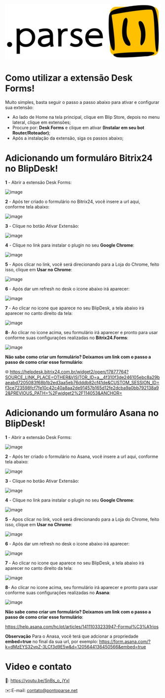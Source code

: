 ![N|Solid](https://raw.githubusercontent.com/Wilkor/img-clonebots/main/logoParseHorizontal.jpeg)


# Como utilizar a extensão Desk Forms!

Muito simples, basta seguir o passo a passo abaixo para ativar e configurar sua extensão:

 - Ao lado de Home na tela principal, clique em Blip Store, depois no menu lateral, clique em extensões;
 - Procure por: **Desk Forms** e clique em ativar **(Instalar em seu bot Router/Roteador)**;
 - Após a instalação da extensão, siga os passos abaixo;

 # Adicionando um formuláro Bitrix24 no BlipDesk!
 
  **1** - Abrir a extensão Desk Forms:
  
  ![image](https://github.com/Wilkor/doc-plugin-bitrix24-desk/assets/34819624/79ce84f3-83bf-4bfb-9e66-2db76956be30)

 **2** - Após ter criado o formulário no Bitrix24, você insere a url aqui, conforme tela abaixo:
 
 ![image](https://github.com/Wilkor/doc-plugin-bitrix24-desk/assets/34819624/f28382fe-83e0-4011-a503-e4fb33be68df)

 **3** - Clique no botão Ativar Extensão:
 
 ![image](https://github.com/Wilkor/doc-plugin-bitrix24-desk/assets/34819624/527a16eb-46c6-43eb-8b56-ebab53fe8ee8)


 **4** - Clique no link para instalar o plugin no seu **Google Chrome**:
 
 ![image](https://github.com/Wilkor/doc-plugin-bitrix24-desk/assets/34819624/53efb480-3f63-4788-993d-b5b9e2c15927)

 **5** - Apos clicar no link, você será direcionando para a Loja do Chrome, feito isso, clique em **Usar no Chrome**:
 
 ![image](https://github.com/Wilkor/doc-plugin-bitrix24-desk/assets/34819624/ca08ecf0-1b81-40a0-a09d-1add5746e2ce)

 **6** - Após dar um refresh no desk o icone abaixo irá aparecer:
 
 ![image](https://github.com/Wilkor/doc-plugin-bitrix24-desk/assets/34819624/707f13b6-b251-4c86-8429-8560c13ed052)

 **7** - Ao clicar no icone que aparece no seu BlipDesk, a tela abaixo irá aparecer no canto direito da tela:
 
![image](https://github.com/Wilkor/doc-plugin-bitrix24-desk/assets/34819624/4328d6df-a5ad-4190-bf48-89ce26d6f529)


**8**- Ao clicar no icone acima, seu formulário irá aparecer e pronto para usar conforme suas configurações realizadas no **Bitrix24.Forms**:

![image](https://github.com/Wilkor/doc-plugin-bitrix24-desk/assets/34819624/6804f25b-6086-4eb9-abe1-11affc9cc6cb)



**Não sabe como criar um formulário? Deixamos um link com o passo a passo de como criar esse formulário**:

 🌐 https://helpdesk.bitrix24.com.br/widget2/open/17877764?SOURCE_LINK_PLACE=OTHER&VISITOR_ID=a__4f310f3de246105ebc8a29baeabd7205083f68b1b2ed3aa5eb76dddb82cf41de&CUSTOM_SESSION_ID=f3ce723598fcf7fe10c42c40a8aa2de91457b165d12fe2dcba9a0bb792138a92&PREVIOUS_PATH=%2Fwidget2%2F114053&ANCHOR=

 # Adicionando um formuláro Asana no BlipDesk!

  **1** - Abrir a extensão Desk Forms:
  
  ![image](https://github.com/Wilkor/doc-plugin-bitrix24-desk/assets/34819624/79ce84f3-83bf-4bfb-9e66-2db76956be30)

 **2** - Após ter criado o formulário no Asana, você insere a url aqui, conforme tela abaixo:
 
![image](https://github.com/Wilkor/doc-plugin-bitrix24-desk/assets/34819624/02370125-e1f7-4336-8ead-4973ba0a0438)

 **3** - Clique no botão Ativar Extensão:
 
![image](https://github.com/Wilkor/doc-plugin-bitrix24-desk/assets/34819624/964aaae4-b35c-48a0-8688-9cfe0e0a4f3d)

 **4** - Clique no link para instalar o plugin no seu **Google Chrome**:
 
 ![image](https://github.com/Wilkor/doc-plugin-bitrix24-desk/assets/34819624/53efb480-3f63-4788-993d-b5b9e2c15927)

 **5** - Apos clicar no link, você será direcionando para a Loja do Chrome, feito isso, clique em **Usar no Chrome**:
 
 ![image](https://github.com/Wilkor/doc-plugin-bitrix24-desk/assets/34819624/ca08ecf0-1b81-40a0-a09d-1add5746e2ce)

 **6** - Após dar um refresh no desk o icone abaixo irá aparecer:
 
 ![image](https://github.com/Wilkor/doc-plugin-bitrix24-desk/assets/34819624/707f13b6-b251-4c86-8429-8560c13ed052)

 **7** - Ao clicar no icone que aparece no seu BlipDesk, a tela abaixo irá aparecer no canto direito da tela:
 
![image](https://github.com/Wilkor/doc-plugin-bitrix24-desk/assets/34819624/4328d6df-a5ad-4190-bf48-89ce26d6f529)


**8**- Ao clicar no icone acima, seu formulário irá aparecer e pronto para usar conforme suas configurações realizadas no **Asana**:

![image](https://github.com/Wilkor/doc-plugin-bitrix24-desk/assets/34819624/deab8ab5-e5a7-4855-a5dc-a1bc64be0f9b)



**Não sabe como criar um formulário? Deixamos um link com o passo a passo de como criar esse formulário**:

 https://help.asana.com/hc/pt/articles/14111033233947-Formul%C3%A1rios

**Observação** Para o Anasa, você terá que adcionar a propriedade **embed=true** no final da sua url, por exemplo: 
https://form.asana.com/?k=dMzEYS32vpZ-3LCf3d9E5w&d=1205644136450566&embed=true

# Video e contato

 🎥: https://youtu.be/SnBs_o_jYxI
 
 ✉️:E-mail: contato@pontoparse.net
